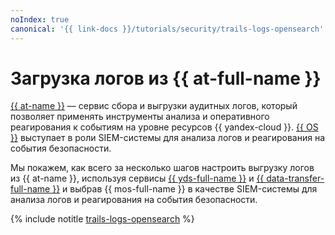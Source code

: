 ```yaml
---
noIndex: true
canonical: '{{ link-docs }}/tutorials/security/trails-logs-opensearch'
---
```


# Загрузка логов из {{ at-full-name }}

[{{ at-name }}](../../audit-trails/index.yaml) — сервис сбора и выгрузки аудитных логов, который позволяет применять инструменты анализа и оперативного реагирования к событиям на уровне ресурсов {{ yandex-cloud }}. [{{ OS }}](../index.yaml) выступает в роли SIEM-системы для анализа логов и реагирования на события безопасности.

Мы покажем, как всего за несколько шагов настроить выгрузку логов из {{ at-name }}, используя сервисы [{{ yds-full-name }}](../../data-streams/index.yaml) и [{{ data-transfer-full-name }}](../../data-transfer/index.yaml) и выбрав {{ mos-full-name }} в качестве SIEM-системы для анализа логов и реагирования на события безопасности.

{% include notitle [trails-logs-opensearch](../../_tutorials/security/trails-logs-opensearch.md) %}
